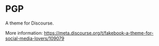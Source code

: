 # PGP

A theme for Discourse.

More information: https://meta.discourse.org/t/fakebook-a-theme-for-social-media-lovers/109079
